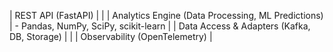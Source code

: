 | REST API (FastAPI) |
          |
| Analytics Engine (Data Processing, ML Predictions) |
    - Pandas, NumPy, SciPy, scikit-learn
          |
| Data Access & Adapters (Kafka, DB, Storage) |
          |
| Observability (OpenTelemetry) |
